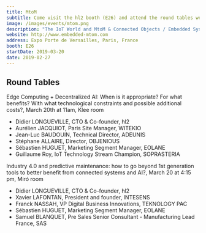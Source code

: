 ```yaml
---
title: MtoM
subtitle: Come visit the hl2 booth (E26) and attend the round tables we will co-host
image: /images/events/mtom.png
description: "The IoT World and MtoM & Connected Objects / Embedded Systems shows represent THE biggest European event for IoT, M2M, Connected Objects and Embedded Systems. This massive gathering will bring together, for 2 days, in the same pavilion, more than 300 game changers in IoT, M2M, Connected Objects, Embedded Systems, Cloud Computing… and will allow the 10,000 expected visitors to have a 360 degree vision to help them bring their professional projects to life: from an idea to an actual connected system concept ; from the electronic design of the object to its use in production…"
website: http://www.embedded-mtom.com
address: Expo Porte de Versailles, Paris, France
booth: E26
startDate: 2019-03-20
date: 2019-02-27
---
```


## Round Tables

Edge Computing + Decentralized AI: When is it appropriate? For what benefits? With what technological constraints and possible additional costs?, March 20th at 11am, Klee room

- Didier LONGUEVILLE, CTO & Co-founder, hl2
- Aurélien JACQUIOT, Paris Site Manager, WITEKIO
- Jean-Luc BAUDOUIN, Technical Director, ADEUNIS
- Stéphane ALLAIRE, Director, OBJENIOUS
- Sébastien HUGUET, Marketing Segment Manager, EOLANE
- Guillaume Roy, IoT Technology Stream Champion, SOPRASTERIA

Industry 4.0 and predictive maintenance: how to go beyond 1st generation tools to better benefit from connected systems and AI?, March 20 at 4:15 pm, Miró room

- Didier LONGUEVILLE, CTO & Co-founder, hl2
- Xavier LAFONTAN, President and founder, INTESENS
- Franck NASSAH, VP Digital Business Innovations, TEKNOLOGY PAC
- Sébastien HUGUET, Marketing Segment Manager, EOLANE
- Samuel BLANQUET, Pre Sales Senior Consultant - Manufacturing Lead France, SAS
